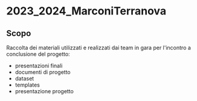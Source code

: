 # 2023_2024_MarconiTerranova

## Scopo
Raccolta dei materiali utilizzati e realizzati dai team in gara per l'incontro a conclusione del progetto:
- presentazioni finali
- documenti di progetto
- dataset
- templates
- presentazione progetto
